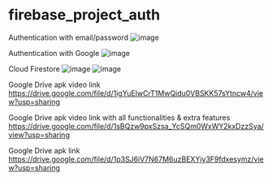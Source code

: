 # firebase_project_auth
 
Authentication with email/password
![image](https://github.com/user-attachments/assets/4aed87ec-48fd-4ed1-b68c-f2c54f3b29ff)

Authentication with Google
![image](https://github.com/user-attachments/assets/1ed909a0-1839-4f86-a999-b931a49a6458)


Cloud Firestore
![image](https://github.com/user-attachments/assets/6d601101-366b-4669-ae74-e5f54651c155)
![image](https://github.com/user-attachments/assets/163c90cf-2a3a-4056-a6f7-b2a2a128deb6)


Google Drive apk video link
https://drive.google.com/file/d/1igYuElwCrT1MwQidu0VBSKK57sYtncw4/view?usp=sharing

Google Drive apk video link with all functionalities & extra features
https://drive.google.com/file/d/1sBQzw9pxSzsa_YcSQm0WxWY2kxDzzSya/view?usp=sharing

Google Drive apk link
https://drive.google.com/file/d/1p3SJ6iV7N67M6uzBEXYjy3F9fdxesymz/view?usp=sharing

